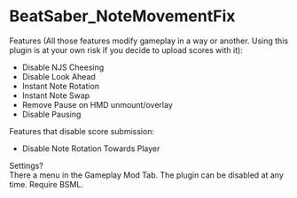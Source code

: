 # BeatSaber_NoteMovementFix  

Features (All those features modify gameplay ìn a way or another. Using this plugin is at your own risk if you decide to upload scores with it):  
- Disable NJS Cheesing
- Disable Look Ahead
- Instant Note Rotation
- Instant Note Swap
- Remove Pause on HMD unmount/overlay
- Disable Pausing

Features that disable score submission:  
- Disable Note Rotation Towards Player 

Settings?  
There a menu in the Gameplay Mod Tab. The plugin can be disabled at any time. Require BSML.
